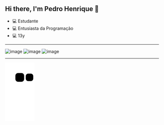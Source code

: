 ## Hi there, I'm Pedro Henrique 👋

- 💻 Estudante
- 💻 Entusiasta da Programação
- 💻 13y

---
![image](https://user-images.githubusercontent.com/88590972/139758842-71f15a89-69dd-4887-8b4c-0336e26a5561.png)
![image](https://img.shields.io/badge/Python-14354C?style=for-the-badge&logo=python&logoColor=white)
![image](https://user-images.githubusercontent.com/88590972/135671662-98e95586-f820-4465-b7a2-105cc3368a48.png) 

---


![Snake animation](https://github.com/rafaballerini/rafaballerini/raw/output/github-contribution-grid-snake.svg)
